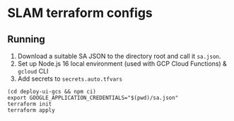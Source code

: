 # SLAM terraform configs

## Running

1. Download a suitable SA JSON to the directory root and call it `sa.json`.
2. Set up Node.js 16 local environment (used with GCP Cloud Functions) & `gcloud` CLI
4. Add secrets to `secrets.auto.tfvars`

```
(cd deploy-ui-gcs && npm ci)
export GOOGLE_APPLICATION_CREDENTIALS="$(pwd)/sa.json"
terraform init
terraform apply
```
